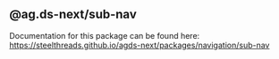 ## @ag.ds-next/sub-nav

Documentation for this package can be found here: https://steelthreads.github.io/agds-next/packages/navigation/sub-nav
